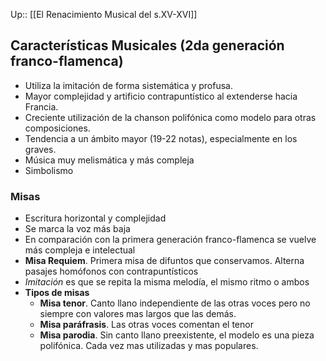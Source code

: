 Up:: [[El Renacimiento Musical del s.XV-XVI]]

## Características Musicales  (2da generación franco-flamenca)
- Utiliza la imitación de forma sistemática y profusa.
- Mayor complejidad y artificio contrapuntístico al extenderse hacia Francia.
- Creciente utilización de la chanson polifónica como modelo para otras composiciones.
- Tendencia a un ámbito mayor (19-22 notas), especialmente en los graves.
- Música muy melismática y más compleja
- Simbolismo

### Misas
- Escritura horizontal y complejidad
- Se marca la voz más baja
- En comparación con la primera generación franco-flamenca se vuelve más compleja e intelectual 
- **Misa Requiem**. Primera misa de difuntos que conservamos. Alterna pasajes homófonos con contrapuntísticos
- *Imitación* es que se repita la misma melodía, el mismo ritmo o ambos
- **Tipos de misas**
	- **Misa tenor**. Canto llano independiente de las otras voces pero no siempre con valores mas largos que las demás.
	- **Misa paráfrasis**. Las otras voces comentan el tenor
	- **Misa parodia**. Sin canto llano preexistente, el modelo es una pieza polifónica. Cada vez mas utilizadas y mas populares.